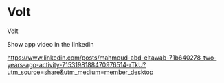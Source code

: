 # Volt
Volt

Show app video in the linkedin

https://www.linkedin.com/posts/mahmoud-abd-eltawab-71b640278_two-years-ago-activity-7153198188470976514-rTkU?utm_source=share&utm_medium=member_desktop
